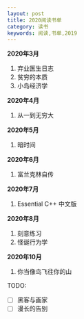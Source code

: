 ```yaml
---
layout: post
title: 2020阅读书单
category: 读书
keywords: 阅读,书单,2019
---
```


**2020年3月**  
1. 弃业医生日志  
2. 贫穷的本质  
3. 小岛经济学  

**2020年4月**  

1. 从一到无穷大  

**2020年5月**

1. 暗时间

**2020年6月**

1. 富兰克林自传

**2020年7月**

1. Essential C++ 中文版

**2020年8月**

1. 刻意练习
2. 怪诞行为学

**2020年10月**

1. 你当像鸟飞往你的山



TODO:

- [ ] 黑客与画家
- [ ] 漫长的告别
